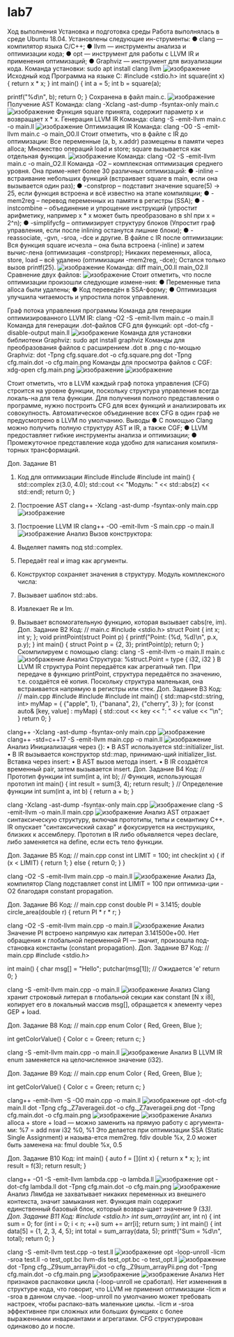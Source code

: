 # lab7
Ход выполнения
Установка и подготовка среды
Работа выполнялась в среде Ubuntu 18.04. Установлены следующие ин-струменты:
● clang — компилятор языка C/C++;
● llvm — инструменты анализа и оптимизации кода;
● opt — инструмент для работы с LLVM IR и применения оптимизаций;
● Graphviz — инструмент для визуализации кода.
Команда установки: sudo apt install clang llvm
![изображение](https://github.com/user-attachments/assets/e1b44a29-b645-43f7-8784-b133c2fef34a)
Исходный код
Программа на языке C:
#include <stdio.h>
int square(int x) {
    return x * x;
}
int main() {
int a = 5;
int b = square(a);

printf("%d\n", b);
return 0;
}
Сохранена в файл main.c.
![изображение](https://github.com/user-attachments/assets/696a8331-166d-4e3a-87e1-6f1d3f306a48)
Получение AST
Команда: clang -Xclang -ast-dump -fsyntax-only main.c
![изображение](https://github.com/user-attachments/assets/cc5a39d2-b768-4c1e-b5ac-d3c6cd3f51ba)
Функция square принята, содержит параметр x и возвращает x * x.
Генерация LLVM IR
Команда: clang -S -emit-llvm main.c -o main.ll
![изображение](https://github.com/user-attachments/assets/c75acd95-5c81-4e7d-8031-807d254df318)
Оптимизация IR
Команда: clang -O0 -S -emit-llvm main.c -o main_O0.ll
Стоит отметить, что в файле с IR до оптимизации:
Все переменные (a, b, x.addr) размещены в памяти через alloca;
Множество операций load и store;
square вызывается как отдельная функция.
![изображение](https://github.com/user-attachments/assets/3d564c36-ed14-44a3-ad68-53517989e784)
Команда: clang -O2 -S -emit-llvm main.c -o main_O2.ll
Команда -O2 – комплексная оптимизация среднего уровня. Она приме-няет более 30 различных оптимизаций:
● -inline – встраивание небольших функций (встраивает square в
main, если она вызывается один раз);
● -constprop – подставит значение square(5) → 25, если функция
встроена и всё известно на этапе компиляции;
● -mem2reg – перевод переменных из памяти в регистры (SSA);
● -instcombine – объединение и упрощение инструкций
(упростит арифметику, например x * x может быть преобразовано в shl при x = 2^n);
● -simplifycfg – оптимизирует структуру блоков (Упростит граф
управления, если после inlining останутся лишние блоки);
● -reassociate, -gvn, -sroa, -dce и другие.
В файле с IR после оптимизации:
Вся функция square исчезла – она была встроена (-inline) и затем вычис-лена (оптимизация -constprop);
Никаких переменных, alloca, store, load – всё удалено (оптимизации -mem2reg, -dce);
Остался только вызов printf(25).
![изображение](https://github.com/user-attachments/assets/d4701187-c30f-4145-8fd4-511923855b4c)
Команда: diff main_O0.ll main_O2.ll
Сравнение двух файлов:
![изображение](https://github.com/user-attachments/assets/017bf43c-cbdf-49e4-84ad-82cc2783233e)
Стоит отметить, что после оптимизации произошли следующие измене-ния:
● Переменные типа alloca были удалены;
● Код переведён в SSA-форму;
● Оптимизация улучшила читаемость и упростила поток управления.

Граф потока управления программы
Команда для генерации оптимизированного LLVM IR: 
clang -O2 -S -emit-llvm main.c -o main.ll
Команда для генерации .dot-файлов CFG для функций: 
opt -dot-cfg -disable-output main.ll
![изображение](https://github.com/user-attachments/assets/41ab8d2f-9bb4-4355-87d8-eda8a70b2cf8)
Команда для установки библиотеки Graphviz: 
sudo apt install graphviz
Команды для преобразования файлов с расширением .dot в .png с по-мощью Graphviz:
dot -Tpng cfg.square.dot -o cfg.square.png
dot -Tpng cfg.main.dot -o cfg.main.png
Команды для просмотра файлов с CGF:
xdg-open cfg.main.png
![изображение](https://github.com/user-attachments/assets/73dd97ba-2878-4626-9f6b-c532870148d4)
![изображение](https://github.com/user-attachments/assets/b2fa42b9-bb8b-4394-8e70-8f9820f2285d)

Стоит отметить, что в LLVM каждый граф потока управления (CFG) строится на уровне функции, поскольку структура управления всегда локаль-на для тела функции. Для получения полного представления о программе, нужно построить CFG для всех функций и анализировать их совокупность. Автоматическое объединение всех CFG в один граф не предусмотрено в LLVM по умолчанию.
Выводы
● С помощью Clang можно получить полную структуру AST и IR, а также CGF;
● LLVM предоставляет гибкие инструменты анализа и оптимизации;
● Промежуточное представление кода удобно для написания компиля-торных трансформаций.


Доп. Задание В1
1. Код для оптимизации
#include <iostream>
#include <complex>
#include <cmath>
int main() {
    std::complex<double> z(3.0, 4.0);
    std::cout << "Модуль: " << std::abs(z) << std::endl;
    return 0;
          }

2. Построение AST
clang++ -Xclang -ast-dump -fsyntax-only main.cpp
![изображение](https://github.com/user-attachments/assets/e1eafbbe-2493-45bd-a425-842aeefe524c)
3. Построение LLVM IR
clang++ -O0 -emit-llvm -S main.cpp -o main.ll
![изображение](https://github.com/user-attachments/assets/f7529829-41da-4f2a-9ae0-0c24a039ce7b)
Анализ
Вызов конструктора:
1.	Выделяет память под std::complex.
2.	Передаёт real и imag как аргументы.
3.	Конструктор сохраняет значения в структуру.
Модуль комплексного числа:
1.	Вызывает шаблон std::abs.
2.	Извлекает Re и Im.
3.	Вызывает вспомогательную функцию, которая вызывает cabs(re, im).
Доп. Задание В2
Код:
// main.c
#include <stdio.h>
struct Point {
    int x;
    int y;
};
void printPoint(struct Point p) {
    printf("Point: (%d, %d)\n", p.x, p.y);
}
int main() {
    struct Point p = {2, 3};
    printPoint(p);
    return 0;
}
Скомпилируем с помощью clang:
clang -S -emit-llvm -o main.ll main.c
![изображение](https://github.com/user-attachments/assets/da33f16b-da2b-4416-a255-d786e3cdf02a)
Анализ
Структура: %struct.Point = type { i32, i32 }
В LLVM IR структура Point передаётся как агрегатный тип.
При передаче в функцию printPoint, структура передаётся по значению, т.е. создаётся её копия. Поскольку структура маленькая, она встраивается напрямую в регистры или стек.
Доп. Задание В3
Код:
// main.cpp
#include <iostream>
#include <map>
#include <string>
int main() {
    std::map<std::string, int> myMap = {
        {"apple", 1},
        {"banana", 2},
        {"cherry", 3}
    };
    for (const auto& [key, value] : myMap) {
        std::cout << key << ": " << value << "\n";
    }
    return 0;
}

clang++ -Xclang -ast-dump -fsyntax-only main.cpp
![изображение](https://github.com/user-attachments/assets/b3bf5975-ef0b-4903-a566-141dbad16a50)
clang++ -std=c++17 -S -emit-llvm main.cpp -o main.ll
![изображение](https://github.com/user-attachments/assets/ffa7eec8-834a-4738-ade8-25e7d356768f)
Анализ
Инициализация через {}:
•	В AST используется std::initializer_list.
•	В IR вызывается конструктор std::map, принимаю-щий initializer_list.
Вставка через insert:
•	В AST вызов метода insert.
•	В IR создаётся временный pair, затем вызывается insert.
Доп. Задание В4
Код:
// Прототип функции
int sum(int a, int b);
// Функция, использующая прототип
int main() {
    int result = sum(3, 4);
    return result;
}
// Определение функции
int sum(int a, int b) {
    return a + b;
}

clang -Xclang -ast-dump -fsyntax-only main.cpp
![изображение](https://github.com/user-attachments/assets/50712806-c73a-4cf5-8c61-426886ce22a8)
clang -S -emit-llvm -o main.ll main.cpp
![изображение](https://github.com/user-attachments/assets/87c042dc-73e4-4d06-9b87-422f25d58704)
Анализ
AST отражает синтаксическую структуру, включая прототипы, типы и семантику C++.
IR опускает "синтаксический сахар" и фокусируется на инструкциях, близких к ассемблеру. Прототип в IR либо объявляется через declare, либо заменяется на define, если есть тело функции.

Доп. Задание В5
Код:
// main.cpp
const int LIMIT = 100;
int check(int x) {
    if (x < LIMIT) {
        return 1;
    } else {
        return 0;
    }
}

clang -O2 -S -emit-llvm main.cpp -o main.ll
![изображение](https://github.com/user-attachments/assets/7b0ae5b1-a411-4d81-a8ba-78488bdb396f)
Анализ
Да, компилятор Clang подставляет const int LIMIT = 100 при оптимиза-ции -O2 благодаря constant propagation.

Доп. Задание В6
Код:
// main.cpp
const double PI = 3.1415;
double circle_area(double r) {
    return PI * r * r;
}

clang -O2 -S -emit-llvm main.cpp -o main.ll
![изображение](https://github.com/user-attachments/assets/a6a92022-ba83-4cb7-9c3f-350c1b18c056)
Анализ
Значение PI встроено напрямую как литерал 3.141500e+00.
Нет обращения к глобальной переменной PI — значит, произошла под-становка константы (constant propagation).
Доп. Задание В7
Код:
// main.cpp
#include <stdio.h>

int main() {
    char msg[] = "Hello";
    putchar(msg[1]); // Ожидается 'e'
    return 0;
}

clang -S -emit-llvm main.cpp -o main.ll
![изображение](https://github.com/user-attachments/assets/89d2007c-ef92-4b56-b5ec-7613691a06a1)
Анализ
Clang  хранит строковый литерал в глобальной секции как constant [N x i8], копирует его в локальный массив msg[], обращается к элементу через GEP + load.

Доп. Задание В8
Код:
// main.cpp
enum Color { Red, Green, Blue };

int getColorValue() {
    Color c = Green;
    return c;
}

clang -S -emit-llvm main.cpp -o main.ll
![изображение](https://github.com/user-attachments/assets/58733ef9-d89d-4fee-902e-1d7d3c61fded)
Анализ
В LLVM IR enum заменяется на целочисленное значение (i32).

Доп. Задание В9
Код:
// main.cpp
enum Color { Red, Green, Blue };

int getColorValue() {
    Color c = Green;
    return c;
}

clang++ -emit-llvm -S -O0 main.cpp -o main.ll
![изображение](https://github.com/user-attachments/assets/e5856725-6979-4a64-9fcb-1c46503cf581)
opt -dot-cfg main.ll
dot -Tpng cfg._Z7averageii.dot -o cfg._Z7averageii.png
dot -Tpng cfg.main.dot -o cfg.main.png
![изображение](https://github.com/user-attachments/assets/bfccd881-bc8f-4b44-8399-c969290a60e9)
![изображение](https://github.com/user-attachments/assets/55a433a1-71e3-4204-93a3-a4912b426468)
Анализ
alloca + store + load — можно заменить на прямую работу с аргумента-ми:
%7 = add nsw i32 %0, %1
Это делается при оптимизации SSA (Static Single Assignment) и называ-ется mem2reg.
fdiv double %x, 2.0 может быть заменена на: fmul double %x, 0.5

Доп. Задание В10
Код:
int main() {
    auto f = [](int x) { return x * x; };
    int result = f(3);
    return result;
}

clang++ -O1 -S -emit-llvm lambda.cpp -o lambda.ll
![изображение](https://github.com/user-attachments/assets/3bd42a0c-266b-46f0-8434-ce5796bcf6b5)
opt -dot-cfg lambda.ll
dot -Tpng cfg.main.dot -o cfg.main.png
![изображение](https://github.com/user-attachments/assets/d1b4ab6e-3938-407a-8fd2-c52e0ab1f51a)
Анализ
Лямбда не захватывает никаких переменных из внешнего контекста, значит замыкания нет.
Функция main содержит единственный базовый блок, который возвра-щает значение 9 (3*3). 
Доп. Задание В11
Код:
#include <stdio.h>
int sum_array(int* arr, int n) {
    int sum = 0;
    for (int i = 0; i < n; ++i)
        sum += arr[i];
    return sum;
}
int main() {
    int data[5] = {1, 2, 3, 4, 5};
    int total = sum_array(data, 5);
    printf("Sum = %d\n", total);
    return 0;
}

clang -S -emit-llvm test.cpp -o test.ll
![изображение](https://github.com/user-attachments/assets/2efa2886-8bbc-43d7-b5f5-03fbc87c7e98)
opt -loop-unroll -licm -sroa test.ll -o test_opt.bc
llvm-dis test_opt.bc -o test_opt.ll
![изображение](https://github.com/user-attachments/assets/1b71136f-aec5-4e19-a9ac-17ca97cddc10)
dot -Tpng cfg._Z9sum_arrayPii.dot -o cfg._Z9sum_arrayPii.png
dot -Tpng cfg.main.dot -o cfg.main.png
![изображение](https://github.com/user-attachments/assets/314d677a-15a5-4c90-992a-b1922f0fae9a)
![изображение](https://github.com/user-attachments/assets/3fb9ddc9-d1d6-4295-b1db-dd0d30eb3ddc)
Анализ
Нет признаков распаковки цикла (-loop-unroll не сработал).
Нет изменения в структуре кода, что говорит, что LLVM не применил оптимизации -licm и -sroa в данном случае.
-loop-unroll по умолчанию может требовать настроек, чтобы распако-вать маленькие циклы.
-licm и -sroa эффективнее при сложных или больших функциях с более выраженными инвариантами и агрегатами.
CFG структурирован одинаково до и после.
